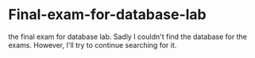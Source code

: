# Final-exam-for-database-lab
the final exam for database lab. Sadly I couldn't find the database for the exams. However, I'll try to continue searching for it.
